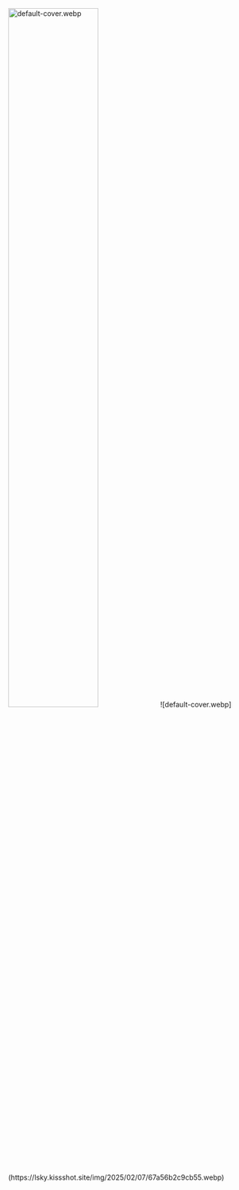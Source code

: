<img src="https://lsky.kissshot.site/img/2025/02/07/67a56b2c9cb55.webp" alt="default-cover.webp" title="default-cover.webp" width="60%" />
![default-cover.webp](https://lsky.kissshot.site/img/2025/02/07/67a56b2c9cb55.webp)
